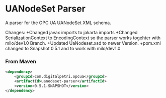 UANodeSet Parser
================

A parser for the OPC UA UANodeSet XML schema.

Changes:
+Changed javax imports to jakarta imports
+Changed SerializationContext to EncodingContext so the parser works togehter with milo/dev1.0 Branch.
+Updated UaNodeset.xsd to newer Version.
+pom.xml changed to Snapshot 0.5.1 and to work with milo/dev1.0

### From Maven
```xml
<dependency>
    <groupId>com.digitalpetri.opcua</groupId>
    <artifactId>uanodeset-parser</artifactId>
    <version>0.5.1-SNAPSHOT</version>
</dependency>
```
